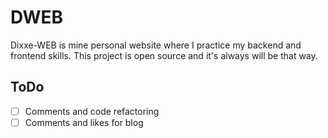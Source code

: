 # DWEB
Dixxe-WEB is mine personal website where I practice my backend and frontend skills.
This project is open source and it's always will be that way.
## ToDo
- [ ] Comments and code refactoring
- [ ] Comments and likes for blog 